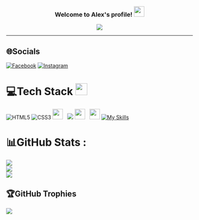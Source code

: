 <h3 align="center">
  Welcome to Alex's profile!
  <img src="https://media.giphy.com/media/hvRJCLFzcasrR4ia7z/giphy.gif" width="28">
</h3>
<p align="center">
  <a href="https://github.com/CodeWhiteWeb/CodeWhiteWeb"><img src="https://readme-typing-svg.herokuapp.com?color=%2336BCF7&center=true&vCenter=true&lines=Hi+%2C+welcome+to+my+Github+page;I+am+Alex+Adrian;I+am+a+High+school+student;Im+a+developer;Coffee+Lover+%3C3"></a>
</p>

---
## 🌐Socials
[![Facebook](https://img.shields.io/badge/Facebook-blue?logo=facebook)](https://www.facebook.com/profile.php?id=61577574271180) [![Instagram](https://img.shields.io/badge/Instagram-E4405F?style=flat-square&logo=Instagram&logoColor=white)](https://www.instagram.com/alex1406007?utm_source=qr&igsh=MWIzenExZGIOZ3M1aA==)
# 💻Tech Stack <img src = "https://media2.giphy.com/media/QssGEmpkyEOhBCb7e1/giphy.gif?cid=ecf05e47a0n3gi1bfqntqmob8g9aid1oyj2wr3ds3mg700bl&rid=giphy.gif" width = 32px> 
![HTML5](https://img.shields.io/badge/html5-%23E34F26.svg?style=for-the-badge&logo=html5&logoColor=white) ![CSS3](https://img.shields.io/badge/css3-%231572B6.svg?style=for-the-badge&logo=css3&logoColor=white) <img src="https://img.shields.io/badge/Python-3776AB?style=for-the-badge&logo=python&logoColor=white" height="28">
  &nbsp; 
<img src="https://camo.githubusercontent.com/f139e7edf0319db6f16a48314a4b5a717c8f74ba336f049817d1b92795d1c070/68747470733a2f2f696d672e736869656c64732e696f2f62616467652f432532422532422d3030353939433f7374796c653d666f722d7468652d6261646765266c6f676f3d63253242253242266c6f676f436f6c6f723d7768697465" height="28" data-canonical-src="https://img.shields.io/badge/C%2B%2B-00599C?style=for-the-badge&amp;logo=c%2B%2B&amp;logoColor=white" style="max-width: 100%; height: auto; max-height: 25px;">
 <img src="https://img.shields.io/badge/sublime_text-%23575757.svg?&style=for-the-badge&logo=sublime-text&logoColor=important" height="28">
&nbsp;
  <img src="https://img.shields.io/badge/Visual_Studio_Code-0078D4?style=for-the-badge&logo=visual%20studio%20code&logoColor=white" height="28">
  [![My Skills](https://skillicons.dev/icons?i=js,html,css,cpp,py,arduino,bash,linux,mint)](https://skillicons.dev)
# 📊GitHub Stats :
![](https://github-readme-stats.vercel.app/api?username=ImAlex14&hide_border=false&include_all_commits=false&count_private=false)<br/>
![](https://github-readme-streak-stats.herokuapp.com/?user=ImAlex14&theme=radical&hide_border=false)<br/>
![](https://github-readme-stats.vercel.app/api/top-langs/?username=ImAlex14&theme=radical&hide_border=false&include_all_commits=false&count_private=false&layout=compact)

## 🏆GitHub Trophies
![](https://github-profile-trophy.vercel.app/?username=ImAlex14&theme=discord&no-frame=false&no-bg=false&margin-w=4)
